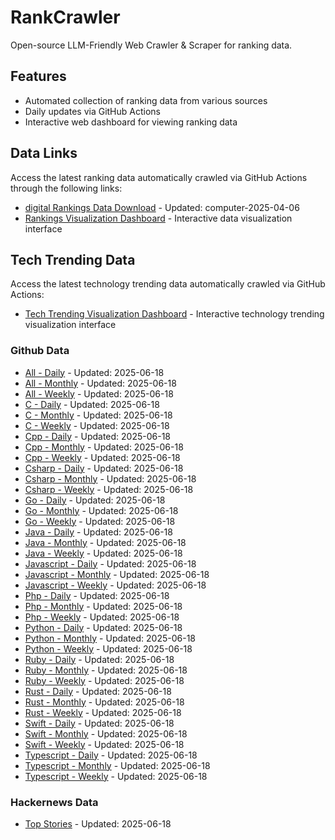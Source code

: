 # RankCrawler

Open-source LLM-Friendly Web Crawler & Scraper for ranking data.

## Features

* Automated collection of ranking data from various sources
* Daily updates via GitHub Actions
* Interactive web dashboard for viewing ranking data


## Data Links

Access the latest ranking data automatically crawled via GitHub Actions through the following links:

* [digital Rankings Data Download](https://github.com/chenjy16/RankCrawler/blob/main/data/1688/digital_computer_2025-04-06.json) - Updated: computer-2025-04-06
* [Rankings Visualization Dashboard](https://chenjy16.github.io/RankCrawler/1688_rankings.html) - Interactive data visualization interface




## Tech Trending Data

Access the latest technology trending data automatically crawled via GitHub Actions:

* [Tech Trending Visualization Dashboard](https://chenjy16.github.io/RankCrawler/tech_trending.html) - Interactive technology trending visualization interface

### Github Data

* [All - Daily](https://github.com/chenjy16/RankCrawler/blob/main/data/github/github_all_daily_2025-06-18.json) - Updated: 2025-06-18
* [All - Monthly](https://github.com/chenjy16/RankCrawler/blob/main/data/github/github_all_monthly_2025-06-18.json) - Updated: 2025-06-18
* [All - Weekly](https://github.com/chenjy16/RankCrawler/blob/main/data/github/github_all_weekly_2025-06-18.json) - Updated: 2025-06-18
* [C - Daily](https://github.com/chenjy16/RankCrawler/blob/main/data/github/github_c_daily_2025-06-18.json) - Updated: 2025-06-18
* [C - Monthly](https://github.com/chenjy16/RankCrawler/blob/main/data/github/github_c_monthly_2025-06-18.json) - Updated: 2025-06-18
* [C - Weekly](https://github.com/chenjy16/RankCrawler/blob/main/data/github/github_c_weekly_2025-06-18.json) - Updated: 2025-06-18
* [Cpp - Daily](https://github.com/chenjy16/RankCrawler/blob/main/data/github/github_cpp_daily_2025-06-18.json) - Updated: 2025-06-18
* [Cpp - Monthly](https://github.com/chenjy16/RankCrawler/blob/main/data/github/github_cpp_monthly_2025-06-18.json) - Updated: 2025-06-18
* [Cpp - Weekly](https://github.com/chenjy16/RankCrawler/blob/main/data/github/github_cpp_weekly_2025-06-18.json) - Updated: 2025-06-18
* [Csharp - Daily](https://github.com/chenjy16/RankCrawler/blob/main/data/github/github_csharp_daily_2025-06-18.json) - Updated: 2025-06-18
* [Csharp - Monthly](https://github.com/chenjy16/RankCrawler/blob/main/data/github/github_csharp_monthly_2025-06-18.json) - Updated: 2025-06-18
* [Csharp - Weekly](https://github.com/chenjy16/RankCrawler/blob/main/data/github/github_csharp_weekly_2025-06-18.json) - Updated: 2025-06-18
* [Go - Daily](https://github.com/chenjy16/RankCrawler/blob/main/data/github/github_go_daily_2025-06-18.json) - Updated: 2025-06-18
* [Go - Monthly](https://github.com/chenjy16/RankCrawler/blob/main/data/github/github_go_monthly_2025-06-18.json) - Updated: 2025-06-18
* [Go - Weekly](https://github.com/chenjy16/RankCrawler/blob/main/data/github/github_go_weekly_2025-06-18.json) - Updated: 2025-06-18
* [Java - Daily](https://github.com/chenjy16/RankCrawler/blob/main/data/github/github_java_daily_2025-06-18.json) - Updated: 2025-06-18
* [Java - Monthly](https://github.com/chenjy16/RankCrawler/blob/main/data/github/github_java_monthly_2025-06-18.json) - Updated: 2025-06-18
* [Java - Weekly](https://github.com/chenjy16/RankCrawler/blob/main/data/github/github_java_weekly_2025-06-18.json) - Updated: 2025-06-18
* [Javascript - Daily](https://github.com/chenjy16/RankCrawler/blob/main/data/github/github_javascript_daily_2025-06-18.json) - Updated: 2025-06-18
* [Javascript - Monthly](https://github.com/chenjy16/RankCrawler/blob/main/data/github/github_javascript_monthly_2025-06-18.json) - Updated: 2025-06-18
* [Javascript - Weekly](https://github.com/chenjy16/RankCrawler/blob/main/data/github/github_javascript_weekly_2025-06-18.json) - Updated: 2025-06-18
* [Php - Daily](https://github.com/chenjy16/RankCrawler/blob/main/data/github/github_php_daily_2025-06-18.json) - Updated: 2025-06-18
* [Php - Monthly](https://github.com/chenjy16/RankCrawler/blob/main/data/github/github_php_monthly_2025-06-18.json) - Updated: 2025-06-18
* [Php - Weekly](https://github.com/chenjy16/RankCrawler/blob/main/data/github/github_php_weekly_2025-06-18.json) - Updated: 2025-06-18
* [Python - Daily](https://github.com/chenjy16/RankCrawler/blob/main/data/github/github_python_daily_2025-06-18.json) - Updated: 2025-06-18
* [Python - Monthly](https://github.com/chenjy16/RankCrawler/blob/main/data/github/github_python_monthly_2025-06-18.json) - Updated: 2025-06-18
* [Python - Weekly](https://github.com/chenjy16/RankCrawler/blob/main/data/github/github_python_weekly_2025-06-18.json) - Updated: 2025-06-18
* [Ruby - Daily](https://github.com/chenjy16/RankCrawler/blob/main/data/github/github_ruby_daily_2025-06-18.json) - Updated: 2025-06-18
* [Ruby - Monthly](https://github.com/chenjy16/RankCrawler/blob/main/data/github/github_ruby_monthly_2025-06-18.json) - Updated: 2025-06-18
* [Ruby - Weekly](https://github.com/chenjy16/RankCrawler/blob/main/data/github/github_ruby_weekly_2025-06-18.json) - Updated: 2025-06-18
* [Rust - Daily](https://github.com/chenjy16/RankCrawler/blob/main/data/github/github_rust_daily_2025-06-18.json) - Updated: 2025-06-18
* [Rust - Monthly](https://github.com/chenjy16/RankCrawler/blob/main/data/github/github_rust_monthly_2025-06-18.json) - Updated: 2025-06-18
* [Rust - Weekly](https://github.com/chenjy16/RankCrawler/blob/main/data/github/github_rust_weekly_2025-06-18.json) - Updated: 2025-06-18
* [Swift - Daily](https://github.com/chenjy16/RankCrawler/blob/main/data/github/github_swift_daily_2025-06-18.json) - Updated: 2025-06-18
* [Swift - Monthly](https://github.com/chenjy16/RankCrawler/blob/main/data/github/github_swift_monthly_2025-06-18.json) - Updated: 2025-06-18
* [Swift - Weekly](https://github.com/chenjy16/RankCrawler/blob/main/data/github/github_swift_weekly_2025-06-18.json) - Updated: 2025-06-18
* [Typescript - Daily](https://github.com/chenjy16/RankCrawler/blob/main/data/github/github_typescript_daily_2025-06-18.json) - Updated: 2025-06-18
* [Typescript - Monthly](https://github.com/chenjy16/RankCrawler/blob/main/data/github/github_typescript_monthly_2025-06-18.json) - Updated: 2025-06-18
* [Typescript - Weekly](https://github.com/chenjy16/RankCrawler/blob/main/data/github/github_typescript_weekly_2025-06-18.json) - Updated: 2025-06-18

### Hackernews Data

* [Top Stories](https://github.com/chenjy16/RankCrawler/blob/main/data/hackernews/hackernews_top_2025-06-18.json) - Updated: 2025-06-18


